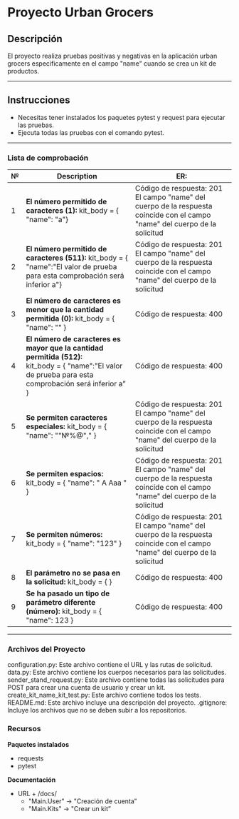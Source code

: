 # Proyecto Urban Grocers


## Descripción
El proyecto realiza pruebas positivas y negativas en la aplicación urban grocers especificamente en el campo "name" cuando se crea un kit de productos.

---

## Instrucciones

- Necesitas tener instalados los paquetes pytest y request para ejecutar las pruebas.
- Ejecuta todas las pruebas con el comando pytest.

---

### Lista de comprobación

| №    | Description                                                                               | ER: | 
|------|-------------------------------------------------------------------------------------------|-| 
| 1    | **El número permitido de caracteres (1):** kit_body = { "name": "a"}                      |Código de respuesta: 201 El campo "name" del cuerpo de la respuesta coincide con el campo "name" del cuerpo de la solicitud|
| 2    | **El número permitido de caracteres (511):** kit_body = { "name":"El valor de prueba para esta comprobación será inferior a"} |Código de respuesta: 201 El campo "name" del cuerpo de la respuesta coincide con el campo "name" del cuerpo de la solicitud|
| 3    | **El número de caracteres es menor que la cantidad permitida (0):** kit_body = { "name": "" }	 |Código de respuesta: 400|
| 4    | **El número de caracteres es mayor que la cantidad permitida (512):** <br/>kit_body = { "name":"El valor de prueba para esta comprobación será inferior a” } |Código de respuesta: 400|
| 5    | **Se permiten caracteres especiales:** kit_body = { "name": ""№%@"," }	                   |Código de respuesta: 201 El campo "name" del cuerpo de la respuesta coincide con el campo "name" del cuerpo de la solicitud|
| 6    | **Se permiten espacios:** kit_body = { "name": " A Aaa " }	                               |Código de respuesta: 201 El campo "name" del cuerpo de la respuesta coincide con el campo "name" del cuerpo de la solicitud|
| 7    | **Se permiten números:** kit_body = { "name": "123" }	                                    |Código de respuesta: 201 El campo "name" del cuerpo de la respuesta coincide con el campo "name" del cuerpo de la solicitud|
| 8    | **El parámetro no se pasa en la solicitud:** kit_body = { }	                              |Código de respuesta: 400|
| 9    | **Se ha pasado un tipo de parámetro diferente (número):** kit_body = { "name": 123 }	     |Código de respuesta: 400|

---
### Archivos del Proyecto

configuration.py: Este archivo contiene el URL y las rutas de solicitud.
data.py: Este archivo contiene los cuerpos necesarios para las solicitudes.
sender_stand_request.py: Este archivo contiene todas las solicitudes para POST para crear una cuenta de usuario y crear un kit.
create_kit_name_kit_test.py: Este archivo contiene todos los tests.
README.md: Este archivo incluye una descripción del proyecto.
.gitignore: Incluye los archivos que no se deben subir a los repositorios.


### Recursos

**Paquetes instalados**
- requests
- pytest

**Documentación**
- URL + /docs/
  - "Main.User" → "Creación de cuenta”
  - "Main.Kits" → "Crear un kit”
